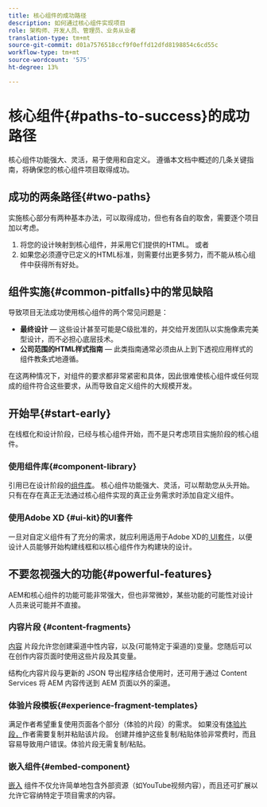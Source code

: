 ```yaml
---
title: 核心组件的成功路径
description: 如何通过核心组件实现项目
role: 架构师、开发人员、管理员、业务从业者
translation-type: tm+mt
source-git-commit: d01a7576518ccf9f0effd12dfd8198854c6cd55c
workflow-type: tm+mt
source-wordcount: '575'
ht-degree: 13%

---
```



# 核心组件{#paths-to-success}的成功路径

核心组件功能强大、灵活，易于使用和自定义。 遵循本文档中概述的几条关键指南，将确保您的核心组件项目取得成功。

## 成功的两条路径{#two-paths}

实施核心部分有两种基本办法，可以取得成功，但也有各自的取舍，需要逐个项目加以考虑。

1. 将您的设计映射到核心组件，并采用它们提供的HTML。 或者
1. 如果您必须遵守已定义的HTML标准，则需要付出更多努力，而不能从核心组件中获得所有好处。

## 组件实施{#common-pitfalls}中的常见缺陷

导致项目无法成功使用核心组件的两个常见问题是：

* **最终设计**  — 这些设计甚至可能是C级批准的，并交给开发团队以实施像素完美型设计，而不必担心底层技术。
* **公司范围的HTML样式指南**  — 此类指南通常必须由从上到下透视应用样式的组件教条式地遵循。

在这两种情况下，对组件的要求都非常紧密和具体，因此很难使核心组件或任何现成的组件符合这些要求，从而导致自定义组件的大规模开发。

## 开始早{#start-early}

在线框化和设计阶段，已经与核心组件开始，而不是只考虑项目实施阶段的核心组件。

### 使用组件库{#component-library}

引用已在设计阶段的[组件库](https://adobe.com/go/aem_cmp_library)。 核心组件功能强大、灵活，可以帮助您从头开始。 只有在存在真正无法通过核心组件实现的真正业务需求时添加自定义组件。

### 使用Adobe XD {#ui-kit}的UI套件

一旦对自定义组件有了充分的需求，就应利用适用于Adobe XD的[ UI套件](https://docs.adobe.com/content/help/en/experience-manager-learn/getting-started-wknd-tutorial-develop/assets/overview/AEM_UI-kit_Wireframe.xd)，以便设计人员能够开始构建线框和以核心组件作为构建块的设计。

## 不要忽视强大的功能{#powerful-features}

AEM和核心组件的功能可能非常强大，但也非常微妙，某些功能的可能性对设计人员来说可能并不直接。

### 内容片段 {#content-fragments}

[内容](https://docs.adobe.com/content/help/en/experience-manager-cloud-service/sites/authoring/fundamentals/content-fragments.html) 片段允许您创建渠道中性内容，以及(可能特定于渠道的)变量。您随后可以在创作内容页面时使用这些片段及其变量。

结构化内容片段与更新的 JSON 导出程序结合使用时，还可用于通过 Content Services 将 AEM 内容传送到 AEM 页面以外的渠道。

### 体验片段模板{#experience-fragment-templates}

满足作者希望重复使用页面各个部分（体验的片段）的需求。
如果没有[体验片段，](https://docs.adobe.com/content/help/en/experience-manager-cloud-service/sites/authoring/fundamentals/experience-fragments.html)作者需要复制并粘贴该片段。 创建并维护这些复制/粘贴体验非常费时，而且容易导致用户错误。体验片段无需复制/粘贴。

### 嵌入组件{#embed-component}

[嵌入](/help/components/embed.md) 组件不仅允许简单地包含外部资源（如YouTube视频内容），而且还可扩展以允许它容纳特定于项目需求的内容。